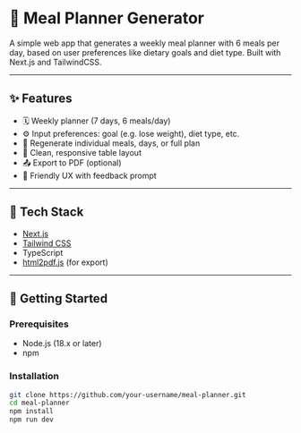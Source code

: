 # 🥗 Meal Planner Generator

A simple web app that generates a weekly meal planner with 6 meals per day, based on user preferences like dietary goals and diet type. Built with Next.js and TailwindCSS.

---

## ✨ Features

- 🗓️ Weekly planner (7 days, 6 meals/day)
- ⚙️ Input preferences: goal (e.g. lose weight), diet type, etc.
- 🔄 Regenerate individual meals, days, or full plan
- 🧾 Clean, responsive table layout
- 📤 Export to PDF (optional)
- 💬 Friendly UX with feedback prompt

---

## 🔧 Tech Stack

- [Next.js](https://nextjs.org/)
- [Tailwind CSS](https://tailwindcss.com/)
- TypeScript
- [html2pdf.js](https://www.npmjs.com/package/html2pdf.js) (for export)

---

## 🚀 Getting Started

### Prerequisites

- Node.js (18.x or later)
- npm

### Installation

```bash
git clone https://github.com/your-username/meal-planner.git
cd meal-planner
npm install
npm run dev
